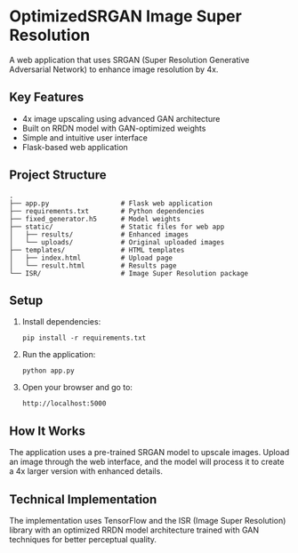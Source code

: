 # OptimizedSRGAN Image Super Resolution

A web application that uses SRGAN (Super Resolution Generative Adversarial Network) to enhance image resolution by 4x.

## Key Features

- 4x image upscaling using advanced GAN architecture
- Built on RRDN model with GAN-optimized weights
- Simple and intuitive user interface
- Flask-based web application

## Project Structure

```
.
├── app.py                  # Flask web application
├── requirements.txt        # Python dependencies
├── fixed_generator.h5      # Model weights
├── static/                 # Static files for web app
│   ├── results/            # Enhanced images
│   └── uploads/            # Original uploaded images
├── templates/              # HTML templates
│   ├── index.html          # Upload page
│   └── result.html         # Results page
└── ISR/                    # Image Super Resolution package
```

## Setup

1. Install dependencies:

   ```
   pip install -r requirements.txt
   ```

2. Run the application:

   ```
   python app.py
   ```

3. Open your browser and go to:
   ```
   http://localhost:5000
   ```

## How It Works

The application uses a pre-trained SRGAN model to upscale images. Upload an image through the web interface, and the model will process it to create a 4x larger version with enhanced details.

## Technical Implementation

The implementation uses TensorFlow and the ISR (Image Super Resolution) library with an optimized RRDN model architecture trained with GAN techniques for better perceptual quality.
